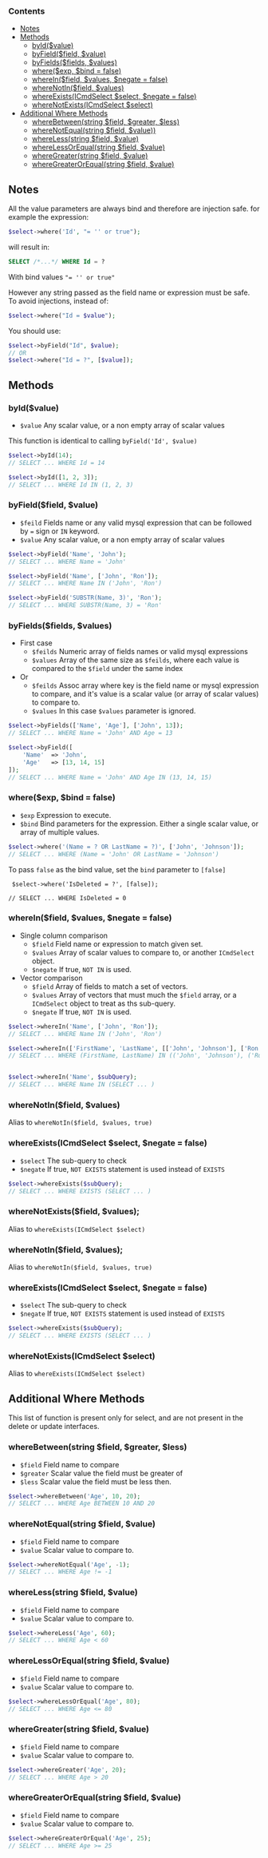 
### Contents
  * [Notes](#notes)
  * [Methods](#methods)
    * [byId($value)](#byidvalue)
    * [byField($field, $value)](#byfieldfield-value)
    * [byFields($fields, $values)](#byfieldsfields-values)
    * [where($exp, $bind = false)](#whereexp-bind--false)
    * [whereIn($field, $values, $negate = false)](#whereinfield-values-negate--false)
    * [whereNotIn($field, $values)](#wherenotinfield-values)
    * [whereExists(ICmdSelect $select, $negate = false)](#whereexistsicmdselect-select-negate--false)
    * [whereNotExists(ICmdSelect $select)](#wherenotexistsicmdselect-select)
  * [Additional Where Methods](#additional-where-methods)
    * [whereBetween(string $field, $greater, $less)](#wherebetweenstring-field-greater-less)
    * [whereNotEqual(string $field, $value))](#wherenotequalstring-field-value)
    * [whereLess(string $field, $value)](#wherelessstring-field-value)
    * [whereLessOrEqual(string $field, $value)](#wherelessorequalstring-field-value)
    * [whereGreater(string $field, $value)](#wheregreaterstring-field-value)
    * [whereGreaterOrEqual(string $field, $value)](#wheregreaterorequalstring-field-value)

## Notes 

All the value parameters are always bind and therefore are injection safe. 
for example the expression:
```php
$select->where('Id', "= '' or true");
```
will result in:
```sql
SELECT /*...*/ WHERE Id = ?
```
With bind values `"= '' or true"`

However any string passed as the field name or expression must be safe.
To avoid injections, instead of:
```php
$select->where("Id = $value");
```
You should use:
```php
$select->byField("Id", $value);
// OR
$select->where("Id = ?", [$value]);
```



## Methods

### byId($value)

* ```$value``` Any scalar value, or a non empty array of scalar values

This function is identical to calling ```byField('Id', $value)```


```php
$select->byId(14);
// SELECT ... WHERE Id = 14

$select->byId([1, 2, 3]);
// SELECT ... WHERE Id IN (1, 2, 3)
```

### byField($field, $value)

* ```$feild``` Fields name or any valid mysql expression that can be followed by ```=``` sign or ```IN``` keyword.
* ```$value``` Any scalar value, or a non empty array of scalar values

```php
$select->byField('Name', 'John');
// SELECT ... WHERE Name = 'John'

$select->byField('Name', ['John', 'Ron']);
// SELECT ... WHERE Name IN ('John', 'Ron')

$select->byField('SUBSTR(Name, 3)', 'Ron');
// SELECT ... WHERE SUBSTR(Name, 3) = 'Ron'
```

### byFields($fields, $values)

* First case
	* ```$feilds``` Numeric array of fields names or valid mysql expressions
	* ```$values``` Array of the same size as ```$feilds```, where each value is compared to the ```$field``` under the same index
* Or
	* ```$feilds``` Assoc array where key is the field name or mysql expression to compare, and it's value is a scalar value (or array of scalar values) to compare to.
	* ```$values``` In this case ```$values``` parameter is ignored.

```php
$select->byFields(['Name', 'Age'], ['John', 13]);
// SELECT ... WHERE Name = 'John' AND Age = 13

$select->byField([
	'Name'	=> 'John', 
	'Age'	=> [13, 14, 15]
]);
// SELECT ... WHERE Name = 'John' AND Age IN (13, 14, 15)
```

### where($exp, $bind = false)

* ```$exp``` Expression to execute.
* ```$bind``` Bind parameters for the expression. Either a single scalar value, or array of multiple values. 

```php
$select->where('(Name = ? OR LastName = ?)', ['John', 'Johnson']);
// SELECT ... WHERE (Name = 'John' OR LastName = 'Johnson')
```

To pass `false` as the bind value, set the `bind` parameter to `[false]`

```
 $select->where('IsDeleted = ?', [false]);

// SELECT ... WHERE IsDeleted = 0
```

### whereIn($field, $values, $negate = false)

* Single column comparison
	* ```$field``` Field name or expression to match given set.
	* ```$values``` Array of scalar values to compare to, or another `ICmdSelect` object. 
	* ```$negate``` If true, `NOT IN` is used.
* Vector comparison
	* ```$field``` Array of fields to match a set of vectors. 
	* ```$values``` Array of vectors that must much the `$field` array, or a `ICmdSelect` object to treat as ths sub-query.
	* ```$negate``` If true, `NOT IN` is used.
		

```php
$select->whereIn('Name', ['John', 'Ron']);
// SELECT ... WHERE Name IN ('John', 'Ron')

$select->whereIn(['FirstName', 'LastName', [['John', 'Johnson'], ['Ron', 'Ronson']);
// SELECT ... WHERE (FirstName, LastName) IN (('John', 'Johnson'), ('Ron', 'Ronson'));


$select->whereIn('Name', $subQuery);
// SELECT ... WHERE Name IN (SELECT ... )
```

### whereNotIn($field, $values)

Alias to ```whereNotIn($field, $values, true)``` 

### whereExists(ICmdSelect $select, $negate = false)

* ```$select``` The sub-query to check
* ```$negate``` If true, `NOT EXISTS` statement is used instead of `EXISTS`

```php
$select->whereExists($subQuery);
// SELECT ... WHERE EXISTS (SELECT ... )
```

### whereNotExists($field, $values);

Alias to ```whereExists(ICmdSelect $select)``` 


### whereNotIn($field, $values);

Alias to ```whereNotIn($field, $values, true)``` 

### whereExists(ICmdSelect $select, $negate = false)

* ```$select``` The sub-query to check
* ```$negate``` If true, `NOT EXISTS` statement is used instead of `EXISTS`

```php
$select->whereExists($subQuery);
// SELECT ... WHERE EXISTS (SELECT ... )
```

### whereNotExists(ICmdSelect $select)	

Alias to ```whereExists(ICmdSelect $select)``` 


## Additional Where Methods

This list of function is present only for select, and are not
present in the delete or update interfaces.


### whereBetween(string $field, $greater, $less)

* ```$field``` Field name to compare
* ```$greater``` Scalar value the field must be greater of
* ```$less``` Scalar value the field must be less then.

```php
$select->whereBetween('Age', 10, 20);
// SELECT ... WHERE Age BETWEEN 10 AND 20
```

### whereNotEqual(string $field, $value)

* ```$field``` Field name to compare
* ```$value``` Scalar value to compare to.

```php
$select->whereNotEqual('Age', -1);
// SELECT ... WHERE Age != -1
```

### whereLess(string $field, $value)

* ```$field``` Field name to compare
* ```$value``` Scalar value to compare to.

```php
$select->whereLess('Age', 60);
// SELECT ... WHERE Age < 60
```

### whereLessOrEqual(string $field, $value)

* ```$field``` Field name to compare
* ```$value``` Scalar value to compare to.

```php
$select->whereLessOrEqual('Age', 80);
// SELECT ... WHERE Age <= 80
```

### whereGreater(string $field, $value)

* ```$field``` Field name to compare
* ```$value``` Scalar value to compare to.

```php
$select->whereGreater('Age', 20);
// SELECT ... WHERE Age > 20
```

### whereGreaterOrEqual(string $field, $value)

* ```$field``` Field name to compare
* ```$value``` Scalar value to compare to.

```php
$select->whereGreaterOrEqual('Age', 25);
// SELECT ... WHERE Age >= 25
```